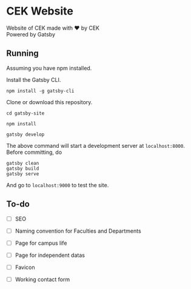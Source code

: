 # CEK Website
Website of CEK made with :heart: by CEK   
Powered by Gatsby 

## Running

Assuming you have npm installed.

Install the Gatsby CLI.

```
npm install -g gatsby-cli
```

Clone or download this repository.

```
cd gatsby-site
```

```
npm install
```

```
gatsby develop
```

The above command will start a development server at `localhost:8000`.
Before committing, do

```
gatsby clean
gatsby build
gatsby serve
```

And go to `localhost:9000` to test the site.


## To-do

  - [ ] SEO
  - [ ] Naming convention for Faculties and Departments
  - [ ] Page for campus life
  - [ ] Page for independent datas
  - [ ] Favicon
  - [ ] Working contact form
  
